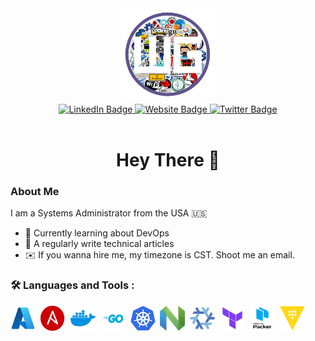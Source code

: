 <div align="center">
    <div id="header">
        <img src="./assets/logo.png" width=150/>
    </div>

<div id="badges" align="center">
    <a href="https://www.linkedin.com/in/kyle-weise/">
        <img src="https://img.shields.io/badge/LinkedIn-blue?logo=linkedin&logoColor=white&style=for-the-badge" alt="LinkedIn Badge"/>
    </a>
    <a href="https://weiseguy.net">
        <img src="https://img.shields.io/badge/Website-purple?logo=headspace&logoColor=white&style=for-the-badge" alt="Website Badge"/>
    </a>
    <a href="https://x.com/weiseguy">
        <img src="https://img.shields.io/badge/Twitter-blue?logo=x&logoColor=white&style=for-the-badge" alt="Twitter Badge"/>
    </a>
</div>
<img src="https://komarev.com/ghpvc/?username=weiseguy1&style=flat-square&color=blue" alt=""/>
<h1>
    Hey There 👋
</h1>
</div>

### About Me
I am a Systems Administrator from the USA :us: 
- :book: Currently learning about DevOps
- :seedling: A regularly write technical articles 
- :envelope: If you wanna hire me, my timezone is CST. Shoot me an email.

### :hammer_and_wrench: Languages and Tools :
<div>
    <img src="./assets/icons/azure.svg" title="Azure" alt="Azure" width="40" height="40"/>&nbsp;
    <img src="./assets/icons/ansible.png" title="Ansible" alt="Ansible" width="40" height="40"/>&nbsp;
    <img src="./assets/icons/docker.svg" title="Docker" alt="Docker" width="40" height="40"/>&nbsp;
    <img src="./assets/icons/golang.svg" title="Go" alt="Go" width="40" height="40"/>&nbsp;
    <img src="./assets/icons/kubernetes.svg" title="Kubernetes" alt="Kubernetes" width="40" height="40"/>&nbsp;
    <img src="./assets/icons/neovim.svg" title="" alt="" width="40" height="40"/>&nbsp;
    <img src="./assets/icons/nixos.svg" title="" alt="" width="40" height="40"/>&nbsp;
    <img src="./assets/icons/terraform.svg" title="" alt="" width="40" height="40"/>&nbsp;
    <img src="./assets/icons/packer.svg" title="" alt="" width="40" height="40"/>&nbsp;
    <img src="./assets/icons/vault.svg" title="" alt="" width="40" height="40"/>&nbsp;
</div>

